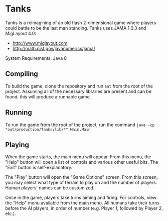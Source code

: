 # Tanks
Tanks is a reimagining of an old flash 2-dimensional game where players could battle to be the last man standing.
Tanks uses JAMA 1.0.3 and MigLayout 4.0:
* http://www.miglayout.com
* http://math.nist.gov/javanumerics/jama/

System Requirements: Java 8

## Compiling

To build the game, clone the repository and run `ant` from the root of the project. Assuming all of the necessary libraries are present and can be found, this will produce a runnable game.

## Running

To run the game from the root of the project, run the command `java -cp "out/production/Tanks;lib/*" Main.Main`

## Playing

When the game starts, the main menu will appear. From this menu, the "Help" button will open a list of controls and various other useful bits. The "Exit" button is self-explanatory.

The "Play" button will open the "Game Options" screen. From this screen, you may select what type of terrain to play on and the number of players. Human players' names can be customized.

Once in the game, players take turns aiming and firing. For controls, view the "Help" menu available from the main menu. All humans take their turns before the AI players, in order of number (e.g. Player 1, followed by Player 2, etc.).